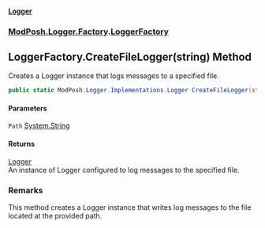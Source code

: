 #### [Logger](index.md 'index')
### [ModPosh.Logger.Factory](ModPosh.Logger.Factory.md 'ModPosh.Logger.Factory').[LoggerFactory](ModPosh.Logger.Factory.LoggerFactory.md 'ModPosh.Logger.Factory.LoggerFactory')

## LoggerFactory.CreateFileLogger(string) Method

Creates a Logger instance that logs messages to a specified file.

```csharp
public static ModPosh.Logger.Implementations.Logger CreateFileLogger(string Path);
```
#### Parameters

<a name='ModPosh.Logger.Factory.LoggerFactory.CreateFileLogger(string).Path'></a>

`Path` [System.String](https://docs.microsoft.com/en-us/dotnet/api/System.String 'System.String')

#### Returns
[Logger](ModPosh.Logger.Implementations.Logger.md 'ModPosh.Logger.Implementations.Logger')  
An instance of Logger configured to log messages to the specified file.

### Remarks
This method creates a Logger instance that writes log messages to the file located at the provided path.